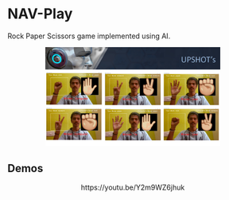 # NAV-Play
Rock Paper Scissors game implemented using AI.


<p align="center">
  <img width="70%" src="Outputs/Screenshot (559).png">
</p>

## Demos

<p align="center">
https://youtu.be/Y2m9WZ6jhuk
</p>
